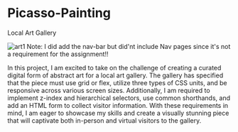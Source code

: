 # Picasso-Painting

Local Art Gallery

![art1](https://user-images.githubusercontent.com/107902020/230209830-b70cdc69-007e-4d44-b667-df84e9f8e4ee.png)
Note: I did add the nav-bar but did'nt include Nav pages since it's not a requirement for the assignment!!

In this project, I am excited to take on the challenge of creating a curated digital form of abstract art for a local art gallery. The gallery has specified that the piece must use grid or flex, utilize three types of CSS units, and be responsive across various screen sizes. Additionally, I am required to implement z-index and hierarchical selectors, use common shorthands, and add an HTML form to collect visitor information. With these requirements in mind, I am eager to showcase my skills and create a visually stunning piece that will captivate both in-person and virtual visitors to the gallery.


